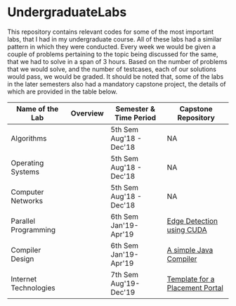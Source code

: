 # UndergraduateLabs


This repository contains relevant codes for some of the most important labs, that I had in my undergraduate course. 
All of these labs had a similar pattern in which they were conducted. Every week we would be given a couple of problems pertaining to the topic being discussed
for the same, that we had to solve in a span of 3 hours. Based on the number of problems that we would solve, and the number of testcases, each of our solutions 
would pass, we would be graded. It should be noted that, some of the labs in the later semesters also had a mandatory capstone project, the details of which are provided in the table below. 

Name of the Lab  | Overview | Semester & Time Period | Capstone Repository 
--- | --- | --- | ---
Algorithms | | 5th Sem Aug'18 - Dec'18 | NA
Operating Systems | | 5th Sem Aug'18 - Dec'18 | NA
Computer Networks | | 5th Sem Aug'18 - Dec'18 | NA
Parallel Programming | | 6th Sem Jan'19- Apr'19| [Edge Detection using CUDA](https://github.com/tanmay2298/Parallel-Implementation-of-Edge-Detection-Algorithms)
Compiler Design | | 6th Sem Jan'19- Apr'19| [A simple Java Compiler](https://github.com/yashYRS/Java-Compiler)
Internet Technologies | | 7th Sem Aug'19- Dec'19| [Template for a Placement Portal](https://github.com/yashYRS/placement_portal)
